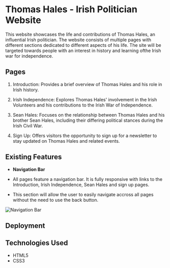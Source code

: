 # Thomas Hales - Irish Politician Website

This website showcases the life and contributions of Thomas Hales, an influential Irish politician. The website consists of multiple pages with different sections dedicated to different aspects of his life. The site will be targeted towards people with an interest in history and learning ofthe Irish war for independence.

## Pages

1. Introduction: Provides a brief overview of Thomas Hales and his role in Irish history.

2. Irish Independence: Explores Thomas Hales' involvement in the Irish Volunteers and his contributions to the Irish War of Independence.

3. Sean Hales: Focuses on the relationship between Thomas Hales and his brother Sean Hales, including their differing political stances during the Irish Civil War.

4. Sign Up: Offers visitors the opportunity to sign up for a newsletter to stay updated on Thomas Hales and related events.

## Existing Features

- __Navigation Bar__

- All pages feature a navigation bar. It is fully responsive with links to the Introduction, Irish Independence, Sean Hales and sign up pages.
- This section will allow the user to easily navigate accross all pages without the need to use the back button.

![Navigation Bar](Thomas-Hales-Project/assets/images/amiresponsive.jpg)

## Deployment



## Technologies Used

- HTML5
- CSS3